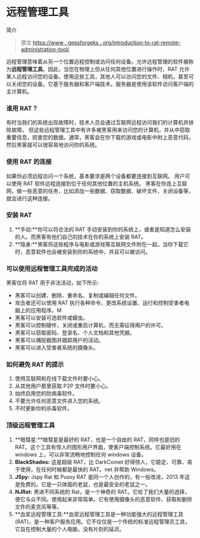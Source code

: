 # 远程管理工具

简介

> 原文:[https://www . geesforgeks . org/introduction-to-rat-remote-administration-tool/](https://www.geeksforgeeks.org/introduction-to-rat-remote-administration-tool/)

远程管理意味着从另一个位置远程控制或访问任何设备。允许远程管理的软件被称为**远程管理工具**。因此，当您在物理上但从任何其他位置进行操作时，RAT 允许某人远程访问您的设备。使用这些工具，其他人可以访问您的文件、相机，甚至可以关闭您的设备。它基于服务器和客户端技术。服务器是使用该软件访问客户端的主计算机。

### 谁用 RAT？

有时当我们的系统出现故障时，技术人员会通过互联网远程访问我们的计算机并排除故障。
但这些远程管理工具中有许多被黑客用来访问您的计算机，并从中窃取重要信息，损害您的数据。通常，黑客会在你下载的游戏或电影中附上恶意代码，然后黑客就可以很容易地访问你的系统。

### 使用 RAT 的连接

如果你必须远程访问一个系统，基本要求是两个设备都要连接到互联网。
用户可以使用 RAT 软件远程连接到位于任何其他位置的主机系统。
黑客在你连上互联网，做一些恶意的任务，比如添加一些数据、窃取数据、破坏文件、关闭设备等，就会进行这种连接。

### 安装 RAT

1.  **手动:**你可以将合法的 RAT 手动安装到你的系统上，或者是知道怎么安装的人。而黑客有他们自己的技术在你的系统上安装 RAT。
2.  **隐身:**黑客将这些程序与电影或游戏等互联网文件附在一起。当你下载它时，恶意软件也会被安装到你的系统中，并且可以被访问。

### 可以使用远程管理工具完成的活动

黑客仅将 RAT 用于非法活动，如下所示:

*   黑客可以创建、删除、重命名、复制或编辑任何文件。
*   攻击者还可以使用 RAT 执行各种命令、更改系统设置、运行和控制受害者电脑上的应用程序。M
*   黑客可以安装可选软件或蠕虫。
*   黑客可以控制硬件，关闭或重启计算机，而无需征得用户的许可。
*   黑客可以窃取密码、登录名、个人文档和其他凭据。
*   黑客可以捕捉截图并跟踪用户的活动。
*   黑客可以进入受害者系统的摄像头。

### 如何避免 RAT 的提示

1.  使用互联网和在线下载文件时要小心。
2.  从其他用户那里获取 P2P 文件时要小心。
3.  始终启用您的防病毒软件。
4.  不要允许任何恶意文件进入您的系统。
5.  不时更新你的杀毒软件。

### 顶级远程管理工具

1.  **暗彗星:**暗彗星是最好的 RAT，也是一个自由的 RAT，同样也是旧的 RAT。这个工具有惊人的图形用户界面，使客户端控制系统。它最好用在 windows 上，可以非常流畅地控制任何 windows 设备。
2.  **BlackShades:** 这是超级 RAT，比 DarkComet 好得惊人，它稳定、可靠、易于使用，在任何时候都是最快的 RAT。net 并帮助 Windows。
3.  **JSpy:** Jspy Rat 和 Pussy RAT 是同一个人创作的，有一些改进，2013 年这是免费的。它是一只体面的老鼠，也是最安全的老鼠之一。
4.  **NJRat:** 黑进不同系统的 Rat，是一个神奇的 RAT。它给了我们大量的选择，使它与众不同。使用起来非常简单。它有使用摄像头的恶意软件、获取和删除文件的麦克风等等。
5.  **血浆远程管理工具:**血浆远程管理工具是一种功能强大的远程管理工具(RAT)，是一种客户服务应用。它不仅仅是一个传统的标准远程管理员工具，它旨在控制大量的个人电脑，没有片刻的延迟。